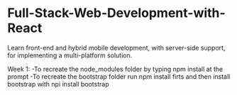 # Full-Stack-Web-Development-with-React
Learn front-end and hybrid mobile development, with server-side support, for implementing a multi-platform solution.

Week 1: 
-To recreate the node_modules folder by typing npm install at the prompt
-To recreate the bootstrap folder run npm install firts and then install bootstrap with npi install bootstrap